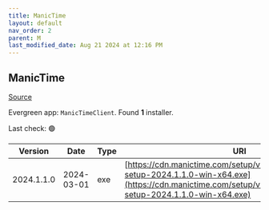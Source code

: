 ```yaml
---
title: ManicTime
layout: default
nav_order: 2
parent: M
last_modified_date: Aug 21 2024 at 12:16 PM
---
```


## ManicTime

[Source](https://www.manictime.com/download/windows)

Evergreen app: `ManicTimeClient`. Found **1** installer.

Last check: 🟢

| Version    | Date       | Type | URI                                                                                                                                                                      |
| ---------- | ---------- | ---- | ------------------------------------------------------------------------------------------------------------------------------------------------------------------------ |
| 2024.1.1.0 | 2024-03-01 | exe  | [https://cdn.manictime.com/setup/v2024_1_1_0/manictime-setup-2024.1.1.0-win-x64.exe](https://cdn.manictime.com/setup/v2024_1_1_0/manictime-setup-2024.1.1.0-win-x64.exe) |
